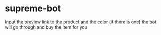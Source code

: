 # supreme-bot
Input the preview link to the product and the color (if there is one)  the bot will go through and buy the item for you

